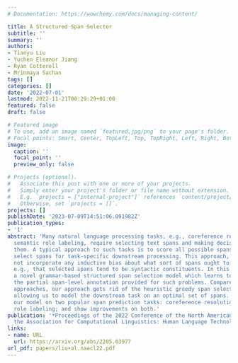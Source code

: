 ```yaml
---
# Documentation: https://wowchemy.com/docs/managing-content/

title: A Structured Span Selector
subtitle: ''
summary: ''
authors:
- Tianyu Liu
- Yuchen Eleanor Jiang
- Ryan Cotterell
- Mrinmaya Sachan
tags: []
categories: []
date: '2022-07-01'
lastmod: 2022-11-21T00:29:29+01:00
featured: false
draft: false

# Featured image
# To use, add an image named `featured.jpg/png` to your page's folder.
# Focal points: Smart, Center, TopLeft, Top, TopRight, Left, Right, BottomLeft, Bottom, BottomRight.
image:
  caption: ''
  focal_point: ''
  preview_only: false

# Projects (optional).
#   Associate this post with one or more of your projects.
#   Simply enter your project's folder or file name without extension.
#   E.g. `projects = ["internal-project"]` references `content/project/deep-learning/index.md`.
#   Otherwise, set `projects = []`.
projects: []
publishDate: '2023-07-09T14:51:06.091982Z'
publication_types:
- '1'
abstract: 'Many natural language processing tasks, e.g., coreference resolution and
  semantic role labeling, require selecting text spans and making decisions about
  them. A typical approach to such tasks is to score all possible spans and greedily
  select spans for task-specific downstream processing. This approach, however, does
  not incorporate any inductive bias about what sort of spans ought to be selected,
  e.g., that selected spans tend to be syntactic constituents. In this paper, we propose
  a novel grammar-based structured span selection model which learns to make use of
  the partial span-level annotation provided for such problems. Compared to previous
  approaches, our approach gets rid of the heuristic greedy span selection scheme,
  allowing us to model the downstream task on an optimal set of spans. We evaluate
  our model on two popular span prediction tasks: coreference resolution and semantic
  role labeling; and show improvements on both.'
publication: '*Proceedings of the 2022 Conference of the North American Chapter of
  the Association for Computational Linguistics: Human Language Technologies*'
links:
- name: URL
  url: https://arxiv.org/abs/2205.03977
url_pdf: papers/liu+al.naacl22.pdf
---
```

